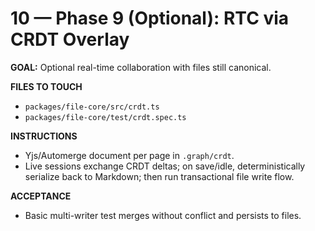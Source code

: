 # 10 — Phase 9 (Optional): RTC via CRDT Overlay

**GOAL:** Optional real-time collaboration with files still canonical.

**FILES TO TOUCH**
- `packages/file-core/src/crdt.ts`
- `packages/file-core/test/crdt.spec.ts`

**INSTRUCTIONS**
- Yjs/Automerge document per page in `.graph/crdt`.
- Live sessions exchange CRDT deltas; on save/idle, deterministically serialize back to Markdown; then run transactional file write flow.

**ACCEPTANCE**
- Basic multi-writer test merges without conflict and persists to files.
